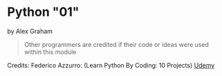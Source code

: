# Python "01"

by Alex Graham 

> Other programmers are credited if their code or ideas were used within this module

Credits:
Federico Azzurro: (Learn Python By Coding: 10 Projects) [Udemy](https://www.udemy.com/course/10-mini-projects/)
